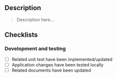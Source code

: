 ## Description

> Description here...

## Checklists

### Development and testing

- [ ] Related unit test have been implemented/updated
- [ ] Application changes have been tested locally
- [ ] Related documents have been updated